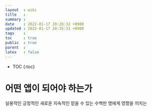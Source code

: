 ```yaml
---
layout  : wiki
title   : 
summary : 
date    : 2022-01-17 20:28:32 +0900
updated : 2022-01-17 20:35:31 +0900
tags    : 
toc     : true
public  : true
parent  : 
latex   : false
---
```

* TOC
{:toc}

# 어떤 앱이 되어야 하는가
실용적인
긍정적인
새로운
지속적인
믿을 수 있는
수백만 명에게 영향을 끼치는
